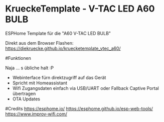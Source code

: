 # KrueckeTemplate - V-TAC LED A60 BULB

ESPHome Template für die "A60 V-TAC LED BULB"

Direkt aus dem Browser Flashen: https://diekruecke.github.io/kruecketemplate_vtec_a60/

#Funktionen

Naja ... s übliche halt :P
- Webinterface fürn direktzugriff auf das Gerät
- Spricht mit Homeassistant
- Wifi Zugangsdaten einfach via USB/UART oder Fallback Captive Portal übertragen
- OTA Updates

#Credits
https://esphome.io/
https://esphome.github.io/esp-web-tools/
https://www.improv-wifi.com/